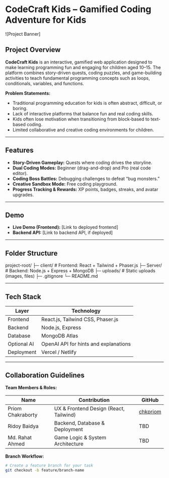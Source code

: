 # CodeCraft Kids – Gamified Coding Adventure for Kids

![Project Banner]

## Project Overview
**CodeCraft Kids** is an interactive, gamified web application designed to make learning programming fun and engaging for children aged 10–15. The platform combines story-driven quests, coding puzzles, and game-building activities to teach fundamental programming concepts such as loops, conditionals, variables, and functions.

**Problem Statements:**
- Traditional programming education for kids is often abstract, difficult, or boring.
- Lack of interactive platforms that balance fun and real coding skills.
- Kids often lose motivation when transitioning from block-based to text-based coding.
- Limited collaborative and creative coding environments for children.

---

## Features
- **Story-Driven Gameplay:** Quests where coding drives the storyline.
- **Dual Coding Modes:** Beginner (drag-and-drop) and Pro (real code editor).
- **Coding Boss Battles:** Debugging challenges to defeat “bug monsters.”
- **Creative Sandbox Mode:** Free coding playground.
- **Progress Tracking & Rewards:** XP points, badges, streaks, and avatar upgrades.

---

## Demo
- **Live Demo (Frontend):** [Link to deployed frontend]  
- **Backend API:** [Link to backend API, if deployed]

---

## Folder Structure

project-root/
├─ client/ # Frontend: React + Tailwind + Phaser.js
├─ Server/ # Backend: Node.js + Express + MongoDB
├─ uploads/ # Static uploads (images, files)
├─ .gitignore
└─ README.md


---

## Tech Stack

| Layer        | Technology                                         |
|--------------|---------------------------------------------------|
| Frontend     | React.js, Tailwind CSS, Phaser.js                |
| Backend      | Node.js, Express                                 |
| Database     | MongoDB Atlas                                    |
| Optional AI  | OpenAI API for hints and explanations           |
| Deployment   | Vercel / Netlify                                 |

---

## Collaboration Guidelines

**Team Members & Roles:**

| Name              | Contribution                                | GitHub |
|------------------|--------------------------------------------|--------|
| Priom Chakraborty | UX & Frontend Design (React, Tailwind)     | [chkpriom](https://github.com/chkpriom) |
| Ridoy Baidya      | Backend, Database & Deployment             | TBD    |
| Md. Rahat Ahmed   | Game Logic & System Architecture           | TBD    |

**Branch Workflow:**
```bash
# Create a feature branch for your task
git checkout -b feature/branch-name
